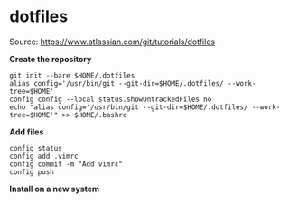 # dotfiles

Source: https://www.atlassian.com/git/tutorials/dotfiles

**Create the repository**
```
git init --bare $HOME/.dotfiles
alias config='/usr/bin/git --git-dir=$HOME/.dotfiles/ --work-tree=$HOME'
config config --local status.showUntrackedFiles no
echo "alias config='/usr/bin/git --git-dir=$HOME/.dotfiles/ --work-tree=$HOME'" >> $HOME/.bashrc
```
**Add files**
```
config status
config add .vimrc
config commit -m "Add vimrc"
config push
```
**Install on a new system**

